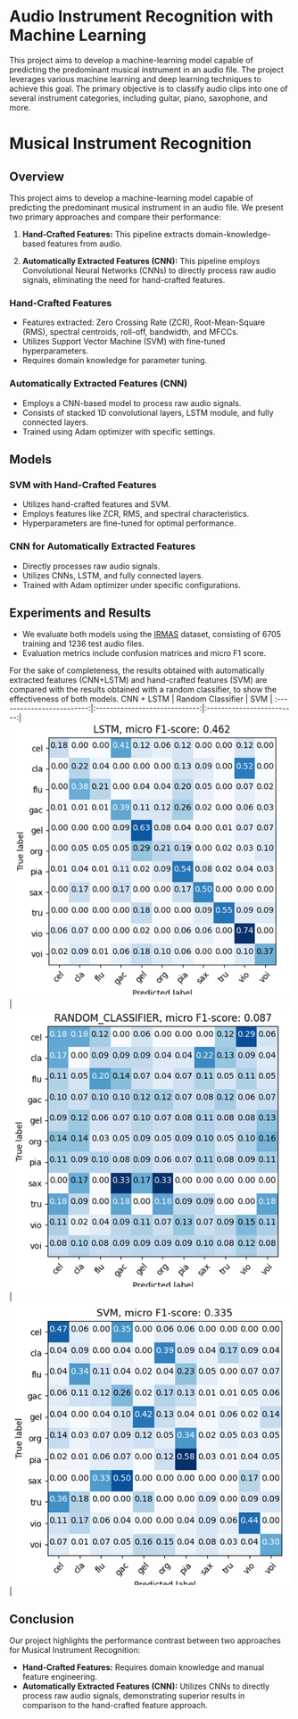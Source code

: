 # Audio Instrument Recognition with Machine Learning

This project aims to develop a machine-learning model capable of predicting the predominant musical instrument in an audio file. The project leverages various machine learning and deep learning techniques to achieve this goal. The primary objective is to classify audio clips into one of several instrument categories, including guitar, piano, saxophone, and more.

# Musical Instrument Recognition

## Overview

This project aims to develop a machine-learning model capable of predicting the predominant musical instrument in an audio file. We present two primary approaches and compare their performance:

1. **Hand-Crafted Features:** This pipeline extracts domain-knowledge-based features from audio.

2. **Automatically Extracted Features (CNN):** This pipeline employs Convolutional Neural Networks (CNNs) to directly process raw audio signals, eliminating the need for hand-crafted features.

### Hand-Crafted Features

- Features extracted: Zero Crossing Rate (ZCR), Root-Mean-Square (RMS), spectral centroids, roll-off, bandwidth, and MFCCs.
- Utilizes Support Vector Machine (SVM) with fine-tuned hyperparameters.
- Requires domain knowledge for parameter tuning.

### Automatically Extracted Features (CNN)

- Employs a CNN-based model to process raw audio signals.
- Consists of stacked 1D convolutional layers, LSTM module, and fully connected layers.
- Trained using Adam optimizer with specific settings.

## Models

### SVM with Hand-Crafted Features

- Utilizes hand-crafted features and SVM.
- Employs features like ZCR, RMS, and spectral characteristics.
- Hyperparameters are fine-tuned for optimal performance.

### CNN for Automatically Extracted Features

- Directly processes raw audio signals.
- Utilizes CNNs, LSTM, and fully connected layers.
- Trained with Adam optimizer under specific configurations.

## Experiments and Results

- We evaluate both models using the [IRMAS](https://www.upf.edu/web/mtg/irmas) dataset, consisting of 6705 training and 1236 test audio files.
- Evaluation metrics include confusion matrices and micro F1 score.

For the sake of completeness, the results obtained with automatically extracted features (CNN+LSTM) and hand-crafted features (SVM) are compared with the results obtained with a random classifier, to show the effectiveness of both models.
CNN + LSTM                 |  Random Classifier            |   SVM                     |
:-------------------------:|:-----------------------------:|:-------------------------:|
![](cnn_cm.png)            | ![](random_classifier_cm.png) | ![](svm_cm.png)           |


## Conclusion

Our project highlights the performance contrast between two approaches for Musical Instrument Recognition:

- **Hand-Crafted Features:** Requires domain knowledge and manual feature engineering. 
- **Automatically Extracted Features (CNN):** Utilizes CNNs to directly process raw audio signals, demonstrating superior results in comparison to the hand-crafted feature approach.


